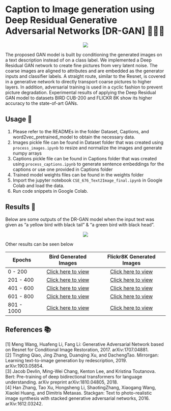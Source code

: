 

# **Caption to Image generation using Deep Residual Generative Adversarial Networks [DR-GAN] 🧙🏻‍♂️**



<p align="center">
<img src="https://github.com/sajmaru/GAN/blob/main/Readme%20Images/img%201.png">
</p>

The proposed GAN model is built by conditioning the generated images on a text description instead of on a class label. We implemented a Deep Residual GAN network to create fine pictures from very latent noise. The coarse images are aligned to attributes and are embedded as the generator inputs and classifier labels. A straight route, similar to the Resnet, is covered in a generative network to directly transport coarse pictures to higher layers. In addition, adversarial training is used in a cyclic fashion to prevent picture degradation. Experimental results of applying the Deep Residual GAN model to datasets BIRD CUB-200 and FLICKR 8K show its higher accuracy to the state-of-art GANs.

## Usage 🧾
1. Please refer to the READMEs in the folder Dataset, Captions, and word2vec_pretrained_model to obtain the necessary data. 
2. Images pickle file can be found in Dataset folder that was created using  ```process_images.ipynb``` to resize and normalize the images and generate numpy arrays 
3. Captions pickle file can be found in Captions folder that was created using  ```process_captions.ipynb``` to generate sentence embeddings for the captions or use one provided in Captions folder
4. Trained model weights files can be found in the weights folder 
5. Import the jupyter notebook ```CSE_676_Text2Image_final.ipynb``` in Google Colab and load the data.
6. Run code snippets in Google Colab.

## Results  🚀
Below are some outputs of the DR-GAN model when the input text was given as “a yellow bird with black tail” & “a green  bird with black head”.

<p align="center">
<img src="https://github.com/sajmaru/GAN/blob/main/Readme%20Images/Bird_Results.png">
</p>

Other results can be seen below

<center>

| Epochs   |      Bird Generated Images      |  Flickr8K  Generated Images      | 
|----------|:-------------:|:-------------:|
| 0 - 200   |  [Click here to view](https://drive.google.com/file/d/1RL1MZ3zh9F5cXIuMz10XXLo9yb5rYaE4/view) | [Click here to view](https://drive.google.com/file/d/1vlcwZLVXeqUB-hhrxXpG5oRm_zXEkQ6k/view) | 
| 201 - 400 | [Click here to view](https://drive.google.com/file/d/18zZVyLVabvo2aFLhdc-DZ8Z9_luU_tHl/view) | [Click here to view](https://drive.google.com/file/d/1vlcwZLVXeqUB-hhrxXpG5oRm_zXEkQ6k/view) | 
| 401 - 600 | [Click here to view](https://drive.google.com/file/d/1sfCiQB5mYQM3wuKvVxRPPGL7OdIoJEeI/view) | [Click here to view](https://drive.google.com/file/d/1A2dpbW9pFnXPVQXQ-fG4CkWYbww2mmmI/view) | 
| 601 - 800 | [Click here to view](https://drive.google.com/file/d/1mevryadjLth2BL7R9jNx9hSrJxELgTPu/view) | [Click here to view](https://drive.google.com/file/d/1sZ5igfRxn_91bubRu8Exl6AyDu68GNlO/view) | 
| 801 - 1000 | [Click here to view](https://drive.google.com/file/d/15acAVcG8tYf6qVRpWYbPopuc5NHTDnfT/view) | [Click here to view](https://drive.google.com/file/d/1dV8-0f4Uj3UcX66wxLnmot3xRXoubcho/view) | 

</center>


## References 📚
[1] Meng Wang, Huafeng Li, Fang Li: Generative Adversarial Network based on Resnet for Conditional Image Restoration, 2017. arXiv:1707.04881. <br />
[2] Tingting Qiao, Jing Zhang, Duanqing Xu, and   DachengTao. Mirrorgan: Learning text-to-image generation by redescription, 2019. arXiv:1903.05854. <br />
[3] Jacob Devlin, Ming-Wei Chang, Kenton Lee, and Kristina Toutanova. Bert: Pre-training of deep bidirectional transformers for language understanding. arXiv preprint arXiv:1810.04805, 2018. <br />
[4] Han Zhang, Tao Xu, Hongsheng Li, ShaotingZhang, Xiaogang Wang, Xiaolei Huang, and Dimitris Metaxas. Stackgan: Text to photo-realistic image synthesis with stacked generative adversarial networks, 2016. arXiv:1612.03242.
